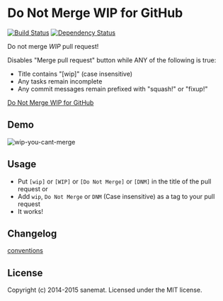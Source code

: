 # Do Not Merge WIP for GitHub

[![Build Status][travis-image]][travis-url] [![Dependency Status][daviddm-url]][daviddm-image]

Do not merge *WIP* pull request!

Disables "Merge pull request" button while ANY of the following is true:

* Title contains "[wip]" (case insensitive)
* Any tasks remain incomplete
* Any commit messages remain prefixed with "squash!" or "fixup!"

[Do Not Merge WIP for GitHub](https://chrome.google.com/webstore/detail/do-not-merge-wip-for-gith/nimelepbpejjlbmoobocpfnjhihnpked)

## Demo

![wip-you-cant-merge](https://cloud.githubusercontent.com/assets/75448/6800619/7c0f14b2-d263-11e4-905b-ae098b27184b.gif)

## Usage

* Put `[wip]` or `[WIP]` or `[Do Not Merge]` or `[DNM]` in the title of the pull request
or
* Add `wip`, `Do Not Merge` or `DNM` (Case insensitive) as a tag to your pull request
* It works!

## Changelog

[conventions](https://github.com/ajoslin/conventional-changelog/blob/e451eeeb1c790bc3a2dbdef6f566c47c1439fdcb/CONVENTIONS.md)

## License

Copyright (c) 2014-2015 sanemat. Licensed under the MIT license.

[travis-url]: https://travis-ci.org/sanemat/do-not-merge-wip-for-github
[travis-image]: https://travis-ci.org/sanemat/do-not-merge-wip-for-github.svg?branch=master
[daviddm-url]: https://david-dm.org/sanemat/do-not-merge-wip-for-github.svg?theme=shields.io
[daviddm-image]: https://david-dm.org/sanemat/do-not-merge-wip-for-github
